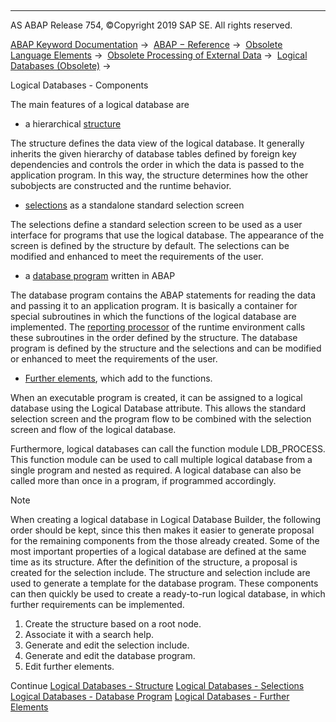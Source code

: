   

* * *

AS ABAP Release 754, ©Copyright 2019 SAP SE. All rights reserved.

[ABAP Keyword Documentation](javascript:call_link\('abenabap.htm'\)) →  [ABAP − Reference](javascript:call_link\('abenabap_reference.htm'\)) →  [Obsolete Language Elements](javascript:call_link\('abenabap_obsolete.htm'\)) →  [Obsolete Processing of External Data](javascript:call_link\('abendata_storage_obsolete.htm'\)) →  [Logical Databases (Obsolete)](javascript:call_link\('abenldb.htm'\)) → 

Logical Databases - Components

The main features of a logical database are

-   a hierarchical [structure](javascript:call_link\('abenldb_structure.htm'\))

The structure defines the data view of the logical database. It generally inherits the given hierarchy of database tables defined by foreign key dependencies and controls the order in which the data is passed to the application program. In this way, the structure determines how the other subobjects are constructed and the runtime behavior.

-   [selections](javascript:call_link\('abenldb_selections.htm'\)) as a standalone standard selection screen

The selections define a standard selection screen to be used as a user interface for programs that use the logical database. The appearance of the screen is defined by the structure by default. The selections can be modified and enhanced to meet the requirements of the user.

-   a [database program](javascript:call_link\('abenldb_program.htm'\)) written in ABAP

The database program contains the ABAP statements for reading the data and passing it to an application program. It is basically a container for special subroutines in which the functions of the logical database are implemented. The [reporting processor](javascript:call_link\('abenreporting_process.htm'\)) of the runtime environment calls these subroutines in the order defined by the structure. The database program is defined by the structure and the selections and can be modified or enhanced to meet the requirements of the user.

-   [Further elements](javascript:call_link\('abenldb_others.htm'\)), which add to the functions.

When an executable program is created, it can be assigned to a logical database using the Logical Database attribute. This allows the standard selection screen and the program flow to be combined with the selection screen and flow of the logical database.

Furthermore, logical databases can call the function module LDB\_PROCESS. This function module can be used to call multiple logical database from a single program and nested as required. A logical database can also be called more than once in a program, if programmed accordingly.

Note

When creating a logical database in Logical Database Builder, the following order should be kept, since this then makes it easier to generate proposal for the remaining components from the those already created. Some of the most important properties of a logical database are defined at the same time as its structure. After the definition of the structure, a proposal is created for the selection include. The structure and selection include are used to generate a template for the database program. These components can then quickly be used to create a ready-to-run logical database, in which further requirements can be implemented.

1.  Create the structure based on a root node.
2.  Associate it with a search help.
3.  Generate and edit the selection include.
4.  Generate and edit the database program.
5.  Edit further elements.

Continue
[Logical Databases - Structure](javascript:call_link\('abenldb_structure.htm'\))
[Logical Databases - Selections](javascript:call_link\('abenldb_selections.htm'\))
[Logical Databases - Database Program](javascript:call_link\('abenldb_program.htm'\))
[Logical Databases - Further Elements](javascript:call_link\('abenldb_others.htm'\))